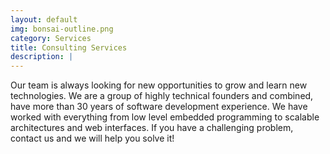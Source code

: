 ```yaml
---
layout: default
img: bonsai-outline.png
category: Services
title: Consulting Services
description: |
---
```

  Our team is always looking for new opportunities to grow and learn new
  technologies. We are a group of highly technical founders and
  combined, have more than 30 years of software development experience. We have worked
  with everything from low level embedded programming to scalable architectures
  and web interfaces. If you have a challenging problem, contact us and we will
  help you solve it!
